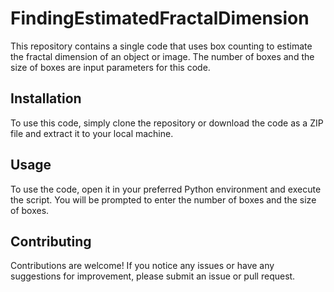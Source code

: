 # FindingEstimatedFractalDimension

This repository contains a single code that uses box counting to estimate the fractal dimension of an object or image. The number of boxes and the size of boxes are input parameters for this code.

## Installation

To use this code, simply clone the repository or download the code as a ZIP file and extract it to your local machine.

## Usage

To use the code, open it in your preferred Python environment and execute the script. You will be prompted to enter the number of boxes and the size of boxes.


## Contributing

Contributions are welcome! If you notice any issues or have any suggestions for improvement, please submit an issue or pull request.
